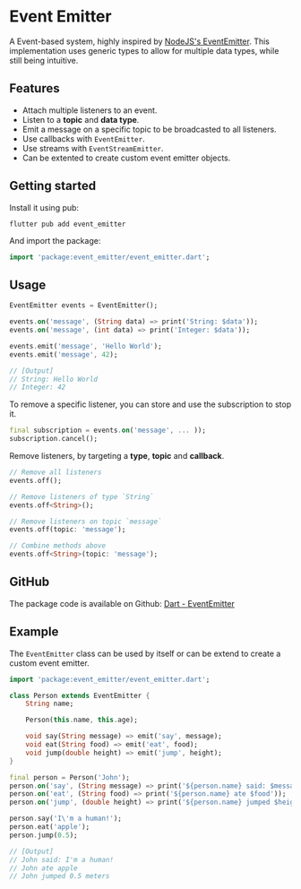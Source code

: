# Event Emitter
A Event-based system, highly inspired by [NodeJS's EventEmitter](https://nodejs.org/api/events.html). This implementation uses generic types to allow for multiple data types, while still being intuitive.

## Features

* Attach multiple listeners to an event.
* Listen to a **topic** and **data type**. 
* Emit a message on a specific topic to be broadcasted to all listeners.
* Use callbacks with `EventEmitter`.
* Use streams with `EventStreamEmitter`.
* Can be extented to create custom event emitter objects.

## Getting started

Install it using pub:
```
flutter pub add event_emitter
```

And import the package:
```dart
import 'package:event_emitter/event_emitter.dart';
```

## Usage

```dart
EventEmitter events = EventEmitter();

events.on('message', (String data) => print('String: $data'));
events.on('message', (int data) => print('Integer: $data'));

events.emit('message', 'Hello World');
events.emit('message', 42);

// [Output]
// String: Hello World
// Integer: 42
``` 

To remove a specific listener, you can store and use the subscription to stop it.
```dart
final subscription = events.on('message', ... ));
subscription.cancel();
```

Remove listeners, by targeting a **type**, **topic** and **callback**.
```dart
// Remove all listeners
events.off();

// Remove listeners of type `String`
events.off<String>();

// Remove listeners on topic `message`
events.off(topic: 'message');

// Combine methods above
events.off<String>(topic: 'message');
```

## GitHub

The package code is available on Github: [Dart - EventEmitter](https://github.com/DrafaKiller/EventEmitter-dart)

## Example

The `EventEmitter` class can be used by itself or can be extend to create a custom event emitter.

```dart
import 'package:event_emitter/event_emitter.dart';

class Person extends EventEmitter {
    String name;

    Person(this.name, this.age);

    void say(String message) => emit('say', message);
    void eat(String food) => emit('eat', food);
    void jump(double height) => emit('jump', height);
}

final person = Person('John');
person.on('say', (String message) => print('${person.name} said: $message'));
person.on('eat', (String food) => print('${person.name} ate $food'));
person.on('jump', (double height) => print('${person.name} jumped $height meters'));

person.say('I\'m a human!');
person.eat('apple');
person.jump(0.5);

// [Output]
// John said: I'm a human!
// John ate apple
// John jumped 0.5 meters
```